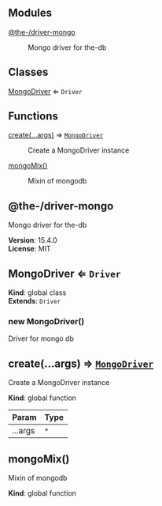 <!--- Code generated by @the-/script-doc. DO NOT EDIT. -->

## Modules

<dl>
<dt><a href="#module_@the-/driver-mongo">@the-/driver-mongo</a></dt>
<dd><p>Mongo driver for the-db</p>
</dd>
</dl>

## Classes

<dl>
<dt><a href="#MongoDriver">MongoDriver</a> ⇐ <code>Driver</code></dt>
<dd></dd>
</dl>

## Functions

<dl>
<dt><a href="#create">create(...args)</a> ⇒ <code><a href="#MongoDriver">MongoDriver</a></code></dt>
<dd><p>Create a MongoDriver instance</p>
</dd>
<dt><a href="#mongoMix">mongoMix()</a></dt>
<dd><p>Mixin of mongodb</p>
</dd>
</dl>

<a name="module_@the-/driver-mongo"></a>

## @the-/driver-mongo
Mongo driver for the-db

**Version**: 15.4.0  
**License**: MIT  
<a name="MongoDriver"></a>

## MongoDriver ⇐ <code>Driver</code>
**Kind**: global class  
**Extends**: <code>Driver</code>  
<a name="new_MongoDriver_new"></a>

### new MongoDriver()
Driver for mongo db

<a name="create"></a>

## create(...args) ⇒ [<code>MongoDriver</code>](#MongoDriver)
Create a MongoDriver instance

**Kind**: global function  

| Param | Type |
| --- | --- |
| ...args | <code>\*</code> | 

<a name="mongoMix"></a>

## mongoMix()
Mixin of mongodb

**Kind**: global function  
